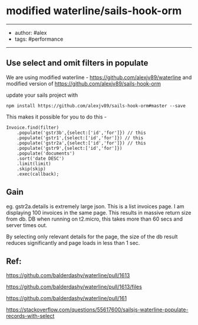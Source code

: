 # modified waterline/sails-hook-orm
---
- author: #alex 
- tags: #performance
---

## Use select and omit filters in populate

We are using modified waterline - https://github.com/alexjv89/waterline and modified version of https://github.com/alexjv89/sails-hook-orm

update your sails project with 
```
npm install https://github.com/alexjv89/sails-hook-orm#master --save
```

This makes it possible for you to do this - 
```
Invoice.find(filter)
	.populate('gstr3b',{select:['id','for']}) // this
	.populate('gstr1',{select:['id','for']}) // this
	.populate('gstr2a',{select:['id','for']}) // this
	.populate('gstr9',{select:['id','for']})
	.populate('documents')
	.sort('date DESC')
	.limit(limit)
	.skip(skip)
	.exec(callback);
```
## Gain
eg. gstr2a.details is extremely large json. This is a list invoices page. I am displaying 100 invoices in the same page. This results in massive return size from db. DB when running on t2.micro, this takes more than 60 secs and server times out. 

By selecting only relevant details for the page, the size of the db result reduces significantly and page loads in less than 1 sec. 

## Ref: 
https://github.com/balderdashy/waterline/pull/1613


https://github.com/balderdashy/waterline/pull/1613/files

https://github.com/balderdashy/waterline/pull/161

https://stackoverflow.com/questions/55617600/sailsjs-waterline-populate-records-with-select

